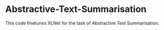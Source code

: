 # Abstractive-Text-Summarisation

This code finetunes XLNet for the task of Abstractive Text Summarisation.
